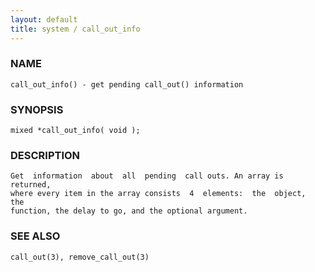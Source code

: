 ```yaml
---
layout: default
title: system / call_out_info
---
```


### NAME

    call_out_info() - get pending call_out() information

### SYNOPSIS

    mixed *call_out_info( void );

### DESCRIPTION

    Get  information  about  all  pending  call outs. An array is returned,
    where every item in the array consists  4  elements:  the  object,  the
    function, the delay to go, and the optional argument.

### SEE ALSO

    call_out(3), remove_call_out(3)

